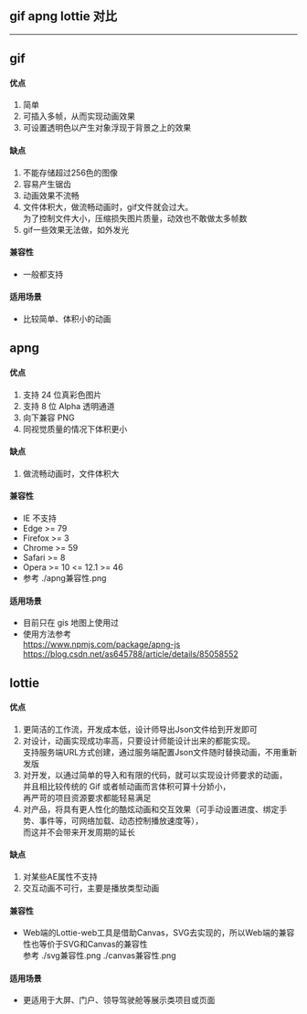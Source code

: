 ## gif apng lottie 对比
-------

## gif
#### 优点
1. 简单
2. 可插入多帧，从而实现动画效果
3. 可设置透明色以产生对象浮现于背景之上的效果

#### 缺点
1. 不能存储超过256色的图像
2. 容易产生锯齿
3. 动画效果不流畅
4. 文件体积大，做流畅动画时，gif文件就会过大。  
   为了控制文件大小，压缩损失图片质量，动效也不敢做太多帧数
5. gif一些效果无法做，如外发光

#### 兼容性
* 一般都支持

#### 适用场景
* 比较简单、体积小的动画

## apng
#### 优点
1. 支持 24 位真彩色图片
2. 支持 8 位 Alpha 透明通道
3. 向下兼容 PNG
4. 同视觉质量的情况下体积更小

#### 缺点
1. 做流畅动画时，文件体积大

#### 兼容性
* IE 不支持
* Edge >= 79
* Firefox >= 3
* Chrome >= 59
* Safari >= 8 
* Opera >= 10  <= 12.1 >= 46
* 参考 ./apng兼容性.png

#### 适用场景
* 目前只在 gis 地图上使用过
* 使用方法参考  
  https://www.npmjs.com/package/apng-js  
  https://blog.csdn.net/as645788/article/details/85058552


## lottie
#### 优点
1. 更简洁的工作流，开发成本低，设计师导出Json文件给到开发即可
2. 对设计，动画实现成功率高，只要设计师能设计出来的都能实现。  
   支持服务端URL方式创建，通过服务端配置Json文件随时替换动画，不用重新发版
3. 对开发，以通过简单的导入和有限的代码，就可以实现设计师要求的动画，  
   并且相比较传统的 Gif 或者帧动画而言体积可算十分娇小，  
   再严苛的项目资源要求都能轻易满足
4. 对产品，将具有更人性化的酷炫动画和交互效果（可手动设置进度、绑定手势、事件等，可网络加载、动态控制播放速度等），  
   而这并不会带来开发周期的延长
#### 缺点
1. 对某些AE属性不支持
2. 交互动画不可行，主要是播放类型动画

#### 兼容性
* Web端的Lottie-web工具是借助Canvas，SVG去实现的，所以Web端的兼容性也等价于SVG和Canvas的兼容性  
  参考 ./svg兼容性.png ./canvas兼容性.png

#### 适用场景
* 更适用于大屏、门户、领导驾驶舱等展示类项目或页面
